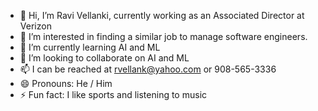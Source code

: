 - 👋 Hi, I’m Ravi Vellanki, currently working as an Associated Director at Verizon
- 👀 I’m interested in finding a similar job to manage software engineers.
- 🌱 I’m currently learning AI and ML
- 💞️ I’m looking to collaborate on AI and ML
- 📫 I can be reached at rvellank@yahoo.com or 908-565-3336
- 😄 Pronouns: He / Him
- ⚡ Fun fact: I like sports and listening to music

<!---
rkvellanki/rkvellanki is a ✨ special ✨ repository because its `README.md` (this file) appears on your GitHub profile.
You can click the Preview link to take a look at your changes.
--->
